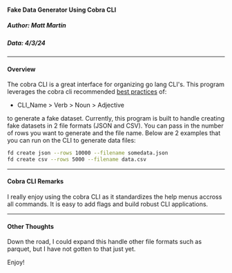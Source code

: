 #### Fake Data Generator Using Cobra CLI
##### Author: Matt Martin
##### Data: 4/3/24

<hr></hr>
<h4>Overview</h4>

The cobra CLI is a great interface for organizing go lang CLI's. This program leverages the cobra cli recommended [best practices](https://pkg.go.dev/github.com/spf13/cobra#section-readme) of:

- CLI_Name > Verb > Noun > Adjective

to generate a fake dataset. Currently, this program is built to handle creating fake datasets in 2 file formats (JSON and CSV). You can pass in the number of rows you want to generate and the file name. Below are 2 examples that you can run on the CLI to generate data files:

```bash
fd create json --rows 10000 --filename somedata.json
fd create csv --rows 5000 --filename data.csv
```

<hr></hr>
<h4>Cobra CLI Remarks</h4>

I really enjoy using the cobra CLI as it standardizes the help menus accross all commands. It is easy to add flags and build robust CLI applications.

<hr></hr>
<h4>Other Thoughts</h4>

Down the road, I could expand this handle other file formats such as parquet, but I have not gotten to that just yet.

Enjoy!
